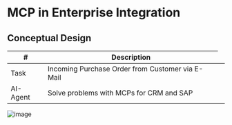 # MCP in Enterprise Integration
## Conceptual Design

|#|Description|
|---|---|
|Task <td colspan="3">Incoming Purchase Order from Customer via E-Mail
|AI-Agent| Solve problems with MCPs for CRM and SAP|

![image](https://github.com/user-attachments/assets/936f023c-41c2-4208-9ff9-52a6cee3869c)
